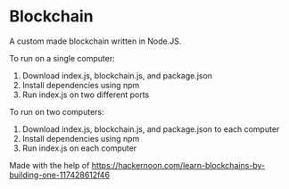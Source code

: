 # Blockchain

A custom made blockchain written in Node.JS.

To run on a single computer:
1. Download index.js, blockchain.js, and package.json
2. Install dependencies using npm
3. Run index.js on two different ports

To run on two computers:
1. Download index.js, blockchain.js, and package.json to each computer
2. Install dependencies using npm
3. Run index.js on each computer

Made with the help of https://hackernoon.com/learn-blockchains-by-building-one-117428612f46

